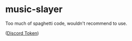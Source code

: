 # music-slayer

Too much of spaghetti code, wouldn't recommend to use.

([Discord Token](https://discordjs.guide/preparations/setting-up-a-bot-application.html#creating-your-bot))